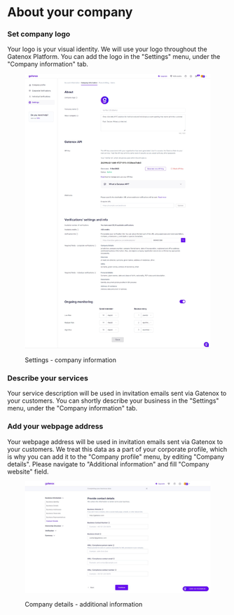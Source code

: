 # About your company

### Set company logo

Your logo is your visual identity. We will use your logo throughout the Gatenox Platform. You can add the logo in the "Settings" menu, under the "Company information" tab.

<figure><img src="../../.gitbook/assets/SettingsCompanyInfo (2).png" alt="Settings - company information"><figcaption><p>Settings - company information</p></figcaption></figure>

### Describe your services

Your service description will be used in invitation emails sent via Gatenox to your customers. You can shortly describe your business in the "Settings" menu, under the "Company information" tab.

### Add your webpage address

Your webpage address will be used in invitation emails sent via Gatenox to your customers. We treat this data as a part of your corporate profile, which is why you can add it to the "Company profile" menu, by editing "Company details". Please navigate to "Additional information" and fill "Company website" field.

<figure><img src="../../.gitbook/assets/ContactDetailsNW (2).png" alt="Company details - additional information"><figcaption><p>Company details - additional information</p></figcaption></figure>
